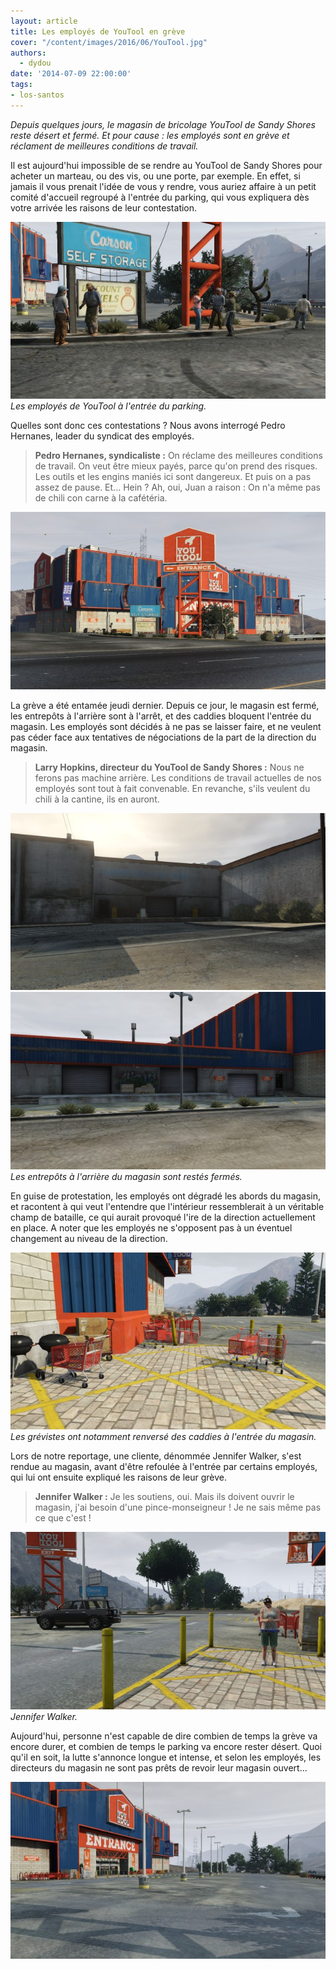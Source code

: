 ```yaml
---
layout: article
title: Les employés de YouTool en grève
cover: "/content/images/2016/06/YouTool.jpg"
authors:
  - dydou
date: '2014-07-09 22:00:00'
tags:
- los-santos
---
```


_Depuis quelques jours, le magasin de bricolage YouTool de Sandy Shores reste désert et fermé. Et pour cause : les employés sont en grève et réclament de meilleures conditions de travail._

Il est aujourd'hui impossible de se rendre au YouTool de Sandy Shores pour acheter un marteau, ou des vis, ou une porte, par exemple. En effet, si jamais il vous prenait l'idée de vous y rendre, vous auriez affaire à un petit comité d'accueil regroupé à l'entrée du parking, qui vous expliquera dès votre arrivée les raisons de leur contestation.

![Les employés de YouTool à l'entrée du parking.](/content/images/2016/06/YouTool2.jpg)
_Les employés de YouTool à l'entrée du parking._

Quelles sont donc ces contestations ? Nous avons interrogé Pedro Hernanes, leader du syndicat des employés.

> **Pedro Hernanes, syndicaliste :** On réclame des meilleures conditions de travail. On veut être mieux payés, parce qu'on prend des risques. Les outils et les engins maniés ici sont dangereux. Et puis on a pas assez de pause. Et... Hein ? Ah, oui, Juan a raison : On n'a même pas de chili con carne à la cafétéria.

![](/content/images/2016/06/YouTool_0.jpg)

La grève a été entamée jeudi dernier. Depuis ce jour, le magasin est fermé, les entrepôts à l'arrière sont à l'arrêt, et des caddies bloquent l'entrée du magasin. Les employés sont décidés à ne pas se laisser faire, et ne veulent pas céder face aux tentatives de négociations de la part de la direction du magasin.

> **Larry Hopkins, directeur du YouTool de Sandy Shores :** Nous ne ferons pas machine arrière. Les conditions de travail actuelles de nos employés sont tout à fait convenable. En revanche, s'ils veulent du chili à la cantine, ils en auront.

![](/content/images/2016/06/YouTool3.jpg)
![Les entrepôts à l'arrière du magasin sont restés fermés.](/content/images/2016/06/YouTool4.jpg)
_Les entrepôts à l'arrière du magasin sont restés fermés._

En guise de protestation, les employés ont dégradé les abords du magasin, et racontent à qui veut l'entendre que l'intérieur ressemblerait à un véritable champ de bataille, ce qui aurait provoqué l'ire de la direction actuellement en place. A noter que les employés ne s'opposent pas à un éventuel changement au niveau de la direction.

![Les grévistes ont notamment renversé des caddies à l'entrée du magasin.](/content/images/2016/06/YouTool7.jpg)
_Les grévistes ont notamment renversé des caddies à l'entrée du magasin._

Lors de notre reportage, une cliente, dénommée Jennifer Walker, s'est rendue au magasin, avant d'être refoulée à l'entrée par certains employés, qui lui ont ensuite expliqué les raisons de leur grève.

> **Jennifer Walker :** Je les soutiens, oui. Mais ils doivent ouvrir le magasin, j'ai besoin d'une pince-monseigneur ! Je ne sais même pas ce que c'est !

![Jennifer Walker.](/content/images/2016/06/YouTool6.jpg)
_Jennifer Walker._

Aujourd'hui, personne n'est capable de dire combien de temps la grève va encore durer, et combien de temps le parking va encore rester désert. Quoi qu'il en soit, la lutte s'annonce longue et intense, et selon les employés, les directeurs du magasin ne sont pas prêts de revoir leur magasin ouvert...

![](/content/images/2016/06/YouTool5.jpg)
